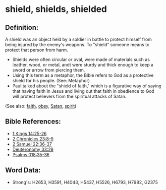 # shield, shields, shielded #

## Definition: ##

A shield was an object held by a soldier in battle to protect himself from being injured by the enemy's weapons. To "shield" someone means to protect that person from harm.

* Shields were often circular or oval, were made of materials such as leather, wood, or metal, andt were sturdy and thick enough to keep a sword or arrow from piercing them. 
* Using this term as a metaphor, the Bible refers to God as a protective shield for his people. (See: Metaphor)
* Paul talked about the "shield of faith," which is a figurative way of saying that having faith in Jesus and living out that faith in obedience to God will protect believers from the spiritual attacks of Satan.

(See also: [faith](../kt/faith.md), [obey](../other/obey.md), [Satan](../kt/satan.md), [spirit](../kt/spirit.md))

## Bible References: ##

* [1 Kings 14:25-26](rc://en/tn/help/1ki/14/25)
* [2 Chronicles 23:8-9](rc://en/tn/help/2ch/23/08)
* [2 Samuel 22:36-37](rc://en/tn/help/2sa/22/36)
* [Deuteronomy 33:29](rc://en/tn/help/deu/33/29)
* [Psalms 018:35-36](rc://en/tn/help/psa/018/035)

## Word Data: ##

* Strong's: H2653, H3591, H4043, H5437, H5526, H6793, H7982, G2375
